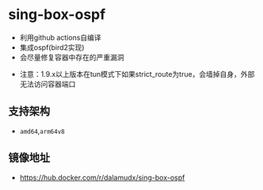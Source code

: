 # sing-box-ospf
  - 利用github actions自编译
  - 集成ospf(bird2实现)
  - 会尽量修复容器中存在的严重漏洞
  * 注意：1.9.x以上版本在tun模式下如果strict_route为true，会墙掉自身，外部无法访问容器端口
    
## 支持架构
- `amd64`,`arm64v8`

## 镜像地址
- https://hub.docker.com/r/dalamudx/sing-box-ospf
